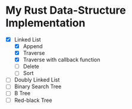 # My Rust Data-Structure Implementation

- [X] Linked List
    - [X] Append
    - [X] Traverse
    - [X] Traverse with callback function
    - [ ] Delete
    - [ ] Sort
- [ ] Doubly Linked List
- [ ] Binary Search Tree
- [ ] B Tree
- [ ] Red-black Tree
